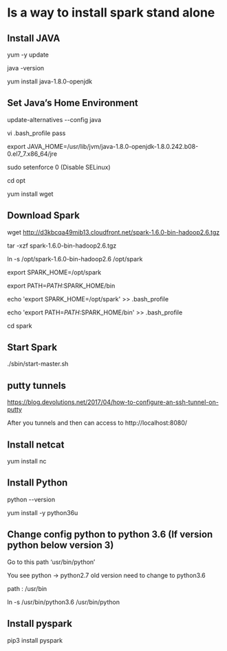 # Is a way to install spark stand alone

## Install JAVA

yum -y update

java -version

yum install java-1.8.0-openjdk

## Set Java’s Home Environment

update-alternatives --config java

vi .bash_profile
pass 

export JAVA_HOME=/usr/lib/jvm/java-1.8.0-openjdk-1.8.0.242.b08-0.el7_7.x86_64/jre

sudo setenforce 0   (Disable SELinux)

cd opt

yum install wget

## Download Spark 

wget http://d3kbcqa49mib13.cloudfront.net/spark-1.6.0-bin-hadoop2.6.tgz

tar -xzf spark-1.6.0-bin-hadoop2.6.tgz

ln -s /opt/spark-1.6.0-bin-hadoop2.6  /opt/spark

export SPARK_HOME=/opt/spark

export PATH=$PATH:$SPARK_HOME/bin

echo 'export SPARK_HOME=/opt/spark' >> .bash_profile

echo 'export PATH=$PATH:$SPARK_HOME/bin' >> .bash_profile

cd spark

## Start Spark

./sbin/start-master.sh

## putty tunnels

https://blog.devolutions.net/2017/04/how-to-configure-an-ssh-tunnel-on-putty

After you tunnels and then can access to http://localhost:8080/  

## Install netcat 

yum install nc

## Install Python

python --version

yum install -y python36u

## Change config python to python 3.6 (If version python below version 3)

Go to this path ‘usr/bin/python’

You see python -> python2.7 old version need to change to python3.6 

path : /usr/bin

ln -s /usr/bin/python3.6 /usr/bin/python

## Install pyspark

pip3 install pyspark



